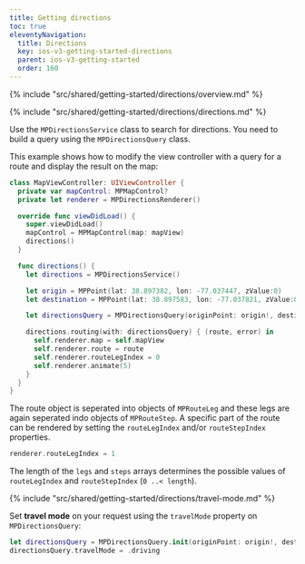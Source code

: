 ```yaml
---
title: Getting directions
toc: true
eleventyNavigation:
  title: Directions
  key: ios-v3-getting-started-directions
  parent: ios-v3-getting-started
  order: 160
---
```


<!-- Overview -->
{% include "src/shared/getting-started/directions/overview.md" %}

<!-- Directions -->
{% include "src/shared/getting-started/directions/directions.md" %}

Use the `MPDirectionsService` class to search for directions. You need to build a query using the `MPDirectionsQuery` class.

This example shows how to modify the view controller with a query for a route and display the result on the map:

```swift
class MapViewController: UIViewController {
  private var mapControl: MPMapControl?
  private let renderer = MPDirectionsRenderer()

  override func viewDidLoad() {
    super.viewDidLoad()
    mapControl = MPMapControl(map: mapView)
    directions()
  }

  func directions() {
    let directions = MPDirectionsService()

    let origin = MPPoint(lat: 38.897382, lon: -77.037447, zValue:0)
    let destination = MPPoint(lat: 38.897583, lon: -77.037821, zValue:0)

    let directionsQuery = MPDirectionsQuery(originPoint: origin!, destination: destination!)

    directions.routing(with: directionsQuery) { (route, error) in
      self.renderer.map = self.mapView
      self.renderer.route = route
      self.renderer.routeLegIndex = 0
      self.renderer.animate(5)
    }
  }
}
```

The route object is seperated into objects of `MPRouteLeg` and these legs are again seperated indo objects of `MPRouteStep`. A specific part of the route can be rendered by setting the `routeLegIndex` and/or `routeStepIndex` properties.

```swift
renderer.routeLegIndex = 1
```

The length of the `legs` and `steps` arrays determines the possible values of `routeLegIndex` and `routeStepIndex` (`0 ..< length`).

<!-- Travel-mode -->
{% include "src/shared/getting-started/directions/travel-mode.md" %}

Set **travel mode** on your request using the `travelMode` property on `MPDirectionsQuery`:

```swift
let directionsQuery = MPDirectionsQuery.init(originPoint: origin!, destination: destination!)
directionsQuery.travelMode = .driving
```
